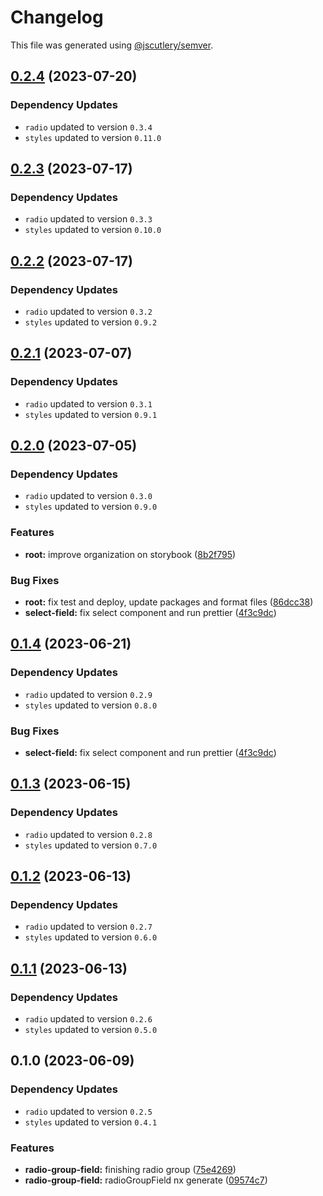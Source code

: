 # Changelog

This file was generated using [@jscutlery/semver](https://github.com/jscutlery/semver).

## [0.2.4](https://github.com/Novatics/novatics-ui/compare/radio-group-field-0.2.3...radio-group-field-0.2.4) (2023-07-20)

### Dependency Updates

* `radio` updated to version `0.3.4`
* `styles` updated to version `0.11.0`
## [0.2.3](https://github.com/Novatics/novatics-ui/compare/radio-group-field-0.2.2...radio-group-field-0.2.3) (2023-07-17)

### Dependency Updates

* `radio` updated to version `0.3.3`
* `styles` updated to version `0.10.0`
## [0.2.2](https://github.com/Novatics/novatics-ui/compare/radio-group-field-0.2.1...radio-group-field-0.2.2) (2023-07-17)

### Dependency Updates

* `radio` updated to version `0.3.2`
* `styles` updated to version `0.9.2`
## [0.2.1](https://github.com/Novatics/novatics-ui/compare/radio-group-field-0.2.0...radio-group-field-0.2.1) (2023-07-07)

### Dependency Updates

* `radio` updated to version `0.3.1`
* `styles` updated to version `0.9.1`
## [0.2.0](https://github.com/Novatics/novatics-ui/compare/radio-group-field-0.1.3...radio-group-field-0.2.0) (2023-07-05)

### Dependency Updates

* `radio` updated to version `0.3.0`
* `styles` updated to version `0.9.0`

### Features

* **root:** improve organization on storybook ([8b2f795](https://github.com/Novatics/novatics-ui/commit/8b2f795811ab8304bb7d6ce2f56311949b3561d1))


### Bug Fixes

* **root:** fix test and deploy, update packages and format files ([86dcc38](https://github.com/Novatics/novatics-ui/commit/86dcc38a7efde19ca7051746e646663aea19ee28))
* **select-field:** fix select component and run prettier ([4f3c9dc](https://github.com/Novatics/novatics-ui/commit/4f3c9dc0054f09f53f07b2719dffe4185f4b0982))

## [0.1.4](https://github.com/Novatics/novatics-ui/compare/radio-group-field-0.1.3...radio-group-field-0.1.4) (2023-06-21)

### Dependency Updates

* `radio` updated to version `0.2.9`
* `styles` updated to version `0.8.0`

### Bug Fixes

* **select-field:** fix select component and run prettier ([4f3c9dc](https://github.com/Novatics/novatics-ui/commit/4f3c9dc0054f09f53f07b2719dffe4185f4b0982))

## [0.1.3](https://github.com/Novatics/novatics-ui/compare/radio-group-field-0.1.2...radio-group-field-0.1.3) (2023-06-15)

### Dependency Updates

* `radio` updated to version `0.2.8`
* `styles` updated to version `0.7.0`
## [0.1.2](https://github.com/Novatics/novatics-ui/compare/radio-group-field-0.1.1...radio-group-field-0.1.2) (2023-06-13)

### Dependency Updates

* `radio` updated to version `0.2.7`
* `styles` updated to version `0.6.0`
## [0.1.1](https://github.com/Novatics/novatics-ui/compare/radio-group-field-0.1.0...radio-group-field-0.1.1) (2023-06-13)

### Dependency Updates

* `radio` updated to version `0.2.6`
* `styles` updated to version `0.5.0`
## 0.1.0 (2023-06-09)

### Dependency Updates

* `radio` updated to version `0.2.5`
* `styles` updated to version `0.4.1`

### Features

* **radio-group-field:** finishing radio group ([75e4269](https://github.com/Novatics/novatics-ui/commit/75e4269984ccbc40e7f6cf3ca20b2268f0928dda))
* **radio-group-field:** radioGroupField nx generate ([09574c7](https://github.com/Novatics/novatics-ui/commit/09574c7ad2b86db4a1859c0249651785ebfa6a9b))
